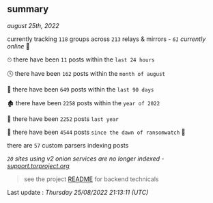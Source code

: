 
## summary
_august 25th, 2022_

currently tracking `118` groups across `213` relays & mirrors - _`61` currently online_ 📡

⏲ there have been `11` posts within the `last 24 hours`

🕓 there have been `162` posts within the `month of august`

📅 there have been `649` posts within the `last 90 days`

🏚 there have been `2258` posts within the `year of 2022`

🚀 there have been `2252` posts `last year`

🦕 there have been `4544` posts `since the dawn of ransomwatch` 🐣

there are `57` custom parsers indexing posts

_`20` sites using v2 onion services are no longer indexed - [support.torproject.org](https://support.torproject.org/onionservices/v2-deprecation/)_

> see the project [README](https://github.com/jmousqueton/ransomwatch#readme) for backend technicals



Last update : _Thursday 25/08/2022 21:13:11 (UTC)_

